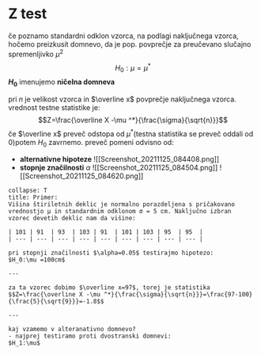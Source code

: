 # Z test
če poznamo standardni odklon vzorca, na podlagi naključnega vzorca, hočemo preizkusit domnevo, da je pop. povprečje za preučevano slučajno spremenljivko $\mu^2$
$$H_0 : \mu =\mu^*$$
**$H_0$** imenujemo **ničelna domneva**

pri $n$ je velikost vzorca in $\overline x$ povprečje naključnega vzorca. vrednost testne statistike je: $$Z=\frac{\overline X -\mu ^*}{\frac{\sigma}{\sqrt{n}}}$$
če $\overline x$ preveč odstopa od $\mu^*$(testna statistika se preveč oddali od 0)potem $H_0$ zavrnemo. preveč pomeni odvisno od:
- **alternativne hipoteze**
	![[Screenshot_20211125_084408.png]]
- **stopnje značilnosti** $\alpha$
	![[Screenshot_20211125_084504.png]]
	![[Screenshot_20211125_084620.png]]
	
```ad-note
collapse: T
title: Primer:
Višina štiriletnih deklic je normalno porazdeljena s pričakovano  
vrednostjo μ in standardnim odklonom σ = 5 cm. Naključno izbran  
vzorec devetih deklic nam da višine: 

| 101 | 91  | 93  | 103 | 91  | 101 | 103 | 95  | 95  | 
| --- | --- | --- | --- | --- | --- | --- | --- | --- |

pri stopnji značilnosti $\alpha=0.05$ testirajmo hipotezo:
$H_0:\mu =100cm$

---

za ta vzorec dobimo $\overline x=97$, torej je statistika
$$Z=\frac{\overline X -\mu ^*}{\frac{\sigma}{\sqrt{n}}}=\frac{97-100}{\frac{5}{\sqrt{9}}}=-1.8$$

---

kaj vzamemo v alteranativno domnevo?
- najprej testiramo proti dvostranski domnevi:
$H_1:\mu$
```
